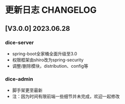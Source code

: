 # 更新日志 CHANGELOG



## [V3.0.0] 2023.06.28
###  dice-server

- spring-boot全家桶全面升级至3.0
- 权限框架由shiro改为spring-security
- 调整/删除模块，distribution、config等

### dice-admin

* 脚手架更至最新
* 注：因为时间有限前端一些细节并未完成，欢迎一起修改

